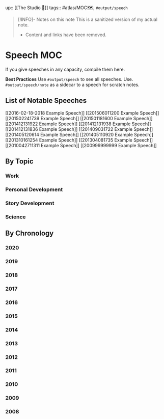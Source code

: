 up:: [[The Studio 🎨]]
tags:: #atlas/MOC🗺,  `#output/speech`

> [!INFO]- Notes on this note
> This is a sanitized version of my actual note. 
> - Content and links have been removed.

# Speech MOC
If you give speeches in any capacity, compile them here. 

**Best Practices**
Use `#output/speech` to see all speeches. 
Use. `#output/speech/note` as a sidecar to a speech for scratch notes.

## List of Notable Speeches
[[2016-02-18-2018 Example Speech]]
[[201506011200 Example Speech]]
[[201502241739 Example Speech]]
[[201501181600 Example Speech]]
[[201412131922 Example Speech]]
[[201412131938 Example Speech]]
[[201412131836 Example Speech]]
[[201409031722 Example Speech]]
[[201405120614 Example Speech]]
[[201405110920 Example Speech]]
[[201310161254 Example Speech]]
[[201304081735 Example Speech]]
[[2010042711311 Example Speech]]
[[200999999999 Example Speech]]

## By Topic
### Work
### Personal Development
### Story Development
### Science

## By Chronology
### 2020
### 2019
### 2018
### 2017
### 2016
### 2015
### 2014
### 2013
### 2012
### 2011
### 2010
### 2009
### 2008